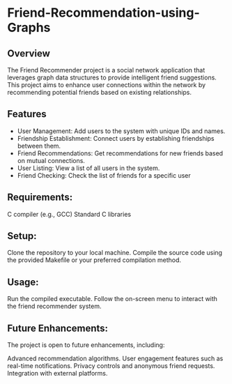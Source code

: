 # Friend-Recommendation-using-Graphs

## Overview
The Friend Recommender project is a social network application that leverages graph data structures to provide intelligent friend suggestions. This project aims to enhance user connections within the network by recommending potential friends based on existing relationships.

## Features
- User Management: Add users to the system with unique IDs and names.
- Friendship Establishment: Connect users by establishing friendships between them.
- Friend Recommendations: Get recommendations for new friends based on mutual connections.
- User Listing: View a list of all users in the system.
- Friend Checking: Check the list of friends for a specific user

## Requirements:
C compiler (e.g., GCC)
Standard C libraries

## Setup:
Clone the repository to your local machine.
Compile the source code using the provided Makefile or your preferred compilation method.

## Usage:
Run the compiled executable.
Follow the on-screen menu to interact with the friend recommender system.

## Future Enhancements:
The project is open to future enhancements, including:

Advanced recommendation algorithms.
User engagement features such as real-time notifications.
Privacy controls and anonymous friend requests.
Integration with external platforms.



